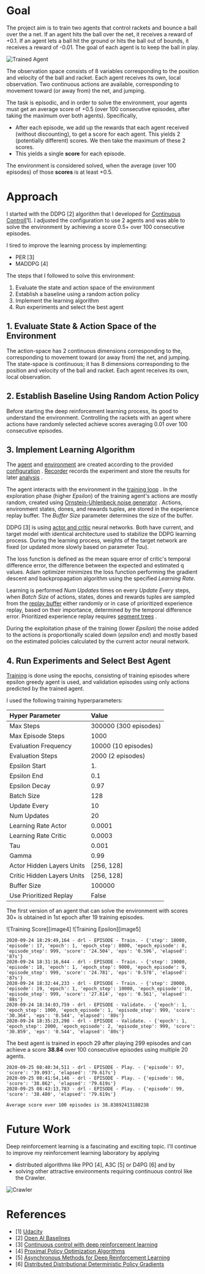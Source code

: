 [//]: # (Image References)


[image1]: https://user-images.githubusercontent.com/10624937/42135623-e770e354-7d12-11e8-998d-29fc74429ca2.gif "Trained Agent"
[image2]: https://user-images.githubusercontent.com/10624937/42386929-76f671f0-8106-11e8-9376-f17da2ae852e.png "Kernel"
[image3]: https://user-images.githubusercontent.com/10624937/42135622-e55fb586-7d12-11e8-8a54-3c31da15a90a.gif "Soccer"

# Goal

The project aim is to train two agents that control rackets and bounce a ball over the a net. If an agent hits the ball over the net,
it receives a reward of +0.1.  If an agent lets a ball hit the ground or hits the ball out of bounds, it receives a reward of -0.01.
The goal of each agent is to keep the ball in play.


![Trained Agent][image1]

The observation space consists of 8 variables corresponding to the position and velocity of the ball and racket. Each agent receives
its own, local observation. Two continuous actions are available, corresponding to movement toward (or away from) the net, and jumping. 

The task is episodic, and in order to solve the environment, your agents must get an average score of +0.5
(over 100 consecutive episodes, after taking the maximum over both agents). Specifically,

- After each episode, we add up the rewards that each agent received (without discounting), to get a score for each agent. This yields 2 (potentially different) scores. We then take the maximum of these 2 scores.
- This yields a single **score** for each episode.

The environment is considered solved, when the average (over 100 episodes) of those **scores** is at least +0.5.

# Approach

I started with the DDPG [2] algorithm that I developed for [Continuous Control](https://github.com/miharothl/DRLND-Collaboration-And-Competition)[1]. I adjusted the configuration
to use 2 agents and was able to solve the environment by achieving a score 0.5+ over 100 consecutive episodes.

I tired to improve the learning process by implementing:
- PER [3]
- MADDPG [4]

The steps that I followed to solve this environment:

1. Evaluate the state and action space of the environment
2. Establish a baseline using a random action policy
3. Implement the learning algorithm
4. Run experiments and select the best agent

## 1. Evaluate State & Action Space of the Environment

The action-space has 2 continuous dimensions corresponding to the, corresponding to movement toward (or away from) the net, and jumping. 
The state-space is continuous; it has 8 dimensions corresponding to the position and velocity of the ball and racket. Each agent receives
its own, local observation.

## 2. Establish Baseline Using Random Action Policy

Before starting the deep reinforcement learning process, its good to understand the environment. Controlling the 
rackets with an agent where actions have randomly selected achieve scores averaging 0.01 over 100 consecutive episodes.
 
## 3. Implement Learning Algorithm

The
[agent](https://github.com/miharothl/DRLND-Collaboration-And-Competition/blob/master/drl/agent/ddpg_agent.py)
and 
[environment](https://github.com/miharothl/DRLND-Collaboration-And-Competition/blob/master/drl/env/unity_multiple_env.py)
are created according to the provided
[configuration](https://github.com/miharothl/DRLND-Collaboration-And-Competition/blob/master/drl/experiment/configuration.py)
.
[Recorder](https://github.com/miharothl/DRLND-Collaboration-And-Competition/blob/master/drl/experiment/recorder.py)
records the experiment and store the results for later
[analysis](https://github.com/miharothl/DRLND-Collaboration-And-Competition/blob/master/rlab-analysis.ipynb)
.

The agent interacts with the environment in the
[training loop](https://github.com/miharothl/DRLND-Collaboration-And-Competition/blob/master/drl/experiment/train/master_trainer.py)
.
In the exploration phase (higher *Epsilon*) of the training
agent's actions are mostly random, created using 
[Ornstein-Uhlenbeck noise generator](https://github.com/miharothl/DRLND-Collaboration-And-Competition/blob/master/drl/agent/tools/ou_noise.py)
. Actions, environment states, dones, and rewards tuples, are stored in the experience
replay buffer. The *Buffer Size* parameter determines the size of the buffer.

DDPG [3] is using 
[actor and critic](https://github.com/miharothl/DRLND-Collaboration-And-Competition/blob/master/drl/model/ddpg_model.py)
neural networks. Both have current, and target model with identical architecture used to stabilize the DDPG learning process.
During the learning process, weights of the target network are fixed (or updated more slowly based on parameter *Tau*).

The loss function is defined as the mean square error of critic's temporal difference error, the difference between the expected
and estimated q values. Adam optimizer minimizes the loss function performing the gradient descent and backpropagation algorithm
using the specified *Learning Rate*.

Learning is performed *Num Updates* times on every *Update Every* steps, when *Batch Size* of actions, states, dones and rewards tuples are
sampled from the
[replay buffer](https://github.com/miharothl/DRLND-Collaboration-And-Competition/blob/master/drl/agents/replay_buffer.py)
either randomly or in case of prioritized experience replay, based on their importance,
determined by the temporal difference error. Prioritized experience replay requires
[segment trees](https://github.com/miharothl/DRLND-Collaboration-And-Competition/blob/master/drl/agents/segment_tree.py)
.

During the exploitation phase of the training (lower *Epsilon*) the noise added to the actions is proportionally scaled down (*epsilon end*)
and mostly based on the estimated policies calculated by the current actor neural network.

## 4. Run Experiments and Select Best Agent

[Training](https://github.com/miharothl/DRLND-Collaboration-And-Competition/blob/master/rlab-continous-control.ipynb)
is done using the epochs, consisting of training episodes where epsilon greedy agent is used,
and validation episodes using only actions predicted by the trained agent.
 
I used the following training hyperparameters:

|Hyper Parameter            |Value                 |
|:---                       |:---                  |
|Max Steps                  |300000 (300 episodes) |
|Max Episode Steps          |1000                  |
|Evaluation Frequency       |10000  (10 episodes)  |
|Evaluation Steps           |2000   (2 episodes)   |
|Epsilon Start              |1.                    |
|Epsilon End                |0.1                   |
|Epsilon Decay              |0.97                  |
|Batch Size                 |128                   |
|Update Every               |10                    |
|Num Updates                |20                    |
|Learning Rate Actor        |0.0001                |
|Learning Rate Critic       |0.0003                |
|Tau                        |0.001                 |
|Gamma                      |0.99                  |
|Actor Hidden Layers Units  |[256, 128]            |
|Critic Hidden Layers Units |[256, 128]            |
|Buffer Size                |100000                |
|Use Prioritized Replay     | False                |

The first version of an agent that can solve the environment with scores 30+ is obtained in 1st epoch after 19 training episodes. 

![Training Score][image4]
![Training Epsilon][image5]

```
2020-09-24 18:29:49,164 - drl - EPISODE - Train. - {'step': 18000, 'episode': 17, 'epoch': 1, 'epoch_step': 8000, 'epoch_episode': 8, 'episode_step': 999, 'score': '24.504', 'eps': '0.596', 'elapsed': '87s'}
2020-09-24 18:31:16,644 - drl - EPISODE - Train. - {'step': 19000, 'episode': 18, 'epoch': 1, 'epoch_step': 9000, 'epoch_episode': 9, 'episode_step': 999, 'score': '24.781', 'eps': '0.578', 'elapsed': '87s'}
2020-09-24 18:32:44,233 - drl - EPISODE - Train. - {'step': 20000, 'episode': 19, 'epoch': 1, 'epoch_step': 10000, 'epoch_episode': 10, 'episode_step': 999, 'score': '27.614', 'eps': '0.561', 'elapsed': '88s'}
2020-09-24 18:34:03,759 - drl - EPISODE - Validate. - {'epoch': 1, 'epoch_step': 1000, 'epoch_episode': 1, 'episode_step': 999, 'score': '30.364', 'eps': '0.544', 'elapsed': '80s'}
2020-09-24 18:35:23,298 - drl - EPISODE - Validate. - {'epoch': 1, 'epoch_step': 2000, 'epoch_episode': 2, 'episode_step': 999, 'score': '30.859', 'eps': '0.544', 'elapsed': '80s'}
```

The best agent is trained in epoch 29 after playing 299 episodes and can achieve a score **38.84** over 100 consecutive episodes using multiple 20 agents.

```
2020-09-25 08:40:34,511 - drl - EPISODE - Play. - {'episode': 97, 'score': '39.093', 'elapsed': '79.617s'}
2020-09-25 08:41:54,146 - drl - EPISODE - Play. - {'episode': 98, 'score': '38.862', 'elapsed': '79.619s'}
2020-09-25 08:43:13,783 - drl - EPISODE - Play. - {'episode': 99, 'score': '38.480', 'elapsed': '79.619s'}

Average score over 100 episodes is 38.83892413188238
```

# Future Work

Deep reinforcement learning is a fascinating and exciting topic. I'll continue to improve my reinforcement learning
laboratory by applying
 * distributed algorithms like PPO [4], A3C [5] or D4PG [6] and by
 * solving other attractive environments requiring continuous control like the Crawler.

![Crawler][image3]

# References
  - [1] [Udacity](https://github.com/udacity/deep-reinforcement-learning)
  - [2] [Open AI Baselines](https://github.com/openai/baselines)
  - [3] [Continuous control with deep reinforcement learning](https://arxiv.org/abs/1509.02971)
  - [4] [Proximal Policy Optimization Algorithms](https://arxiv.org/pdf/1707.06347.pdf) 
  - [5] [Asynchronous Methods for Deep Reinforcement Learning](https://arxiv.org/pdf/1602.01783.pdf)
  - [6] [Distributed Distributional Deterministic Policy Gradients](https://openreview.net/pdf?id=SyZipzbCb)

